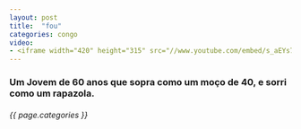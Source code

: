 ```yaml
---
layout: post
title:  "fou"
categories: congo
video: 
- <iframe width="420" height="315" src="//www.youtube.com/embed/s_aEYs7AUu0" frameborder="0" allowfullscreen></iframe>
---
```


### Um Jovem de 60 anos que sopra como um moço de 40, e sorri como um rapazola.
###### {{ page.categories }}